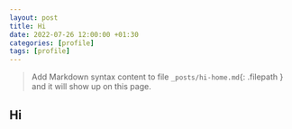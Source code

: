 ```yaml
---
layout: post
title: Hi
date: 2022-07-26 12:00:00 +01:30
categories: [profile]
tags: [profile]
---
```



> Add Markdown syntax content to file `_posts/hi-home.md`{: .filepath } and it will show up on this page.

## Hi
